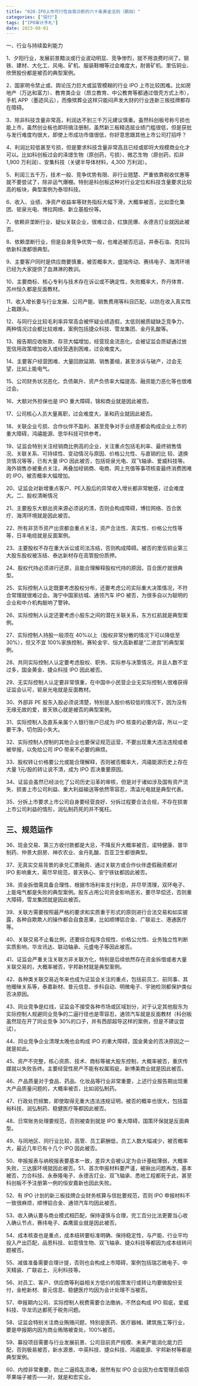 ```yaml
---
title: "020-IPO上市可行性自我诊断的六十条黄金法则（鹏拍）"
categories: ["投行"]
tags: ["IPO审计手札"]
date: 2023-08-01
---
```

一、行业与持续盈利能力

1、夕阳行业，发展前景黯淡或行业波动明显、竞争惨烈，就不用浪费时间了。钢铁、建材、大化工、风电、矿机、服装鞋帽等过会难度大，耐普矿机、里伍铜业、欣贺股份都是被否的典型案例。

2、国家明令禁止或、舆论压力巨大或监管模糊的行业 IPO 上市比较困难。比如房地产（万达和富力）、教育类企业（昂立教育、中公教育等都通过借壳方式上市），手机 APP（墨迹风云），而像殡葬业这样只能闷声发大财的行业连新三板挂牌都存在障碍。

3、除非科技含量非常高，利润达不到三千万元建议慎重。虽然科创板号称亏损也能上市，虽然创业板也即将搞注册制，虽然新三板精选层业绩门槛很低，但是获批与发行难度均很大，即使上市成功市值很低，你好意思跟其他上市公司打招呼？

4、利润比较低甚至亏损，但是要求科技含量非常高且已经或即将大规模商业化才可以。比如科创板过会的泽璟生物（原创药，亏损）、微芯生物（原创药，扣非 1,900 万利润）、安集科技（关键半导体材料，4,300 万利润）。

5、利润三五千万，技术一般、竞争优势有限、非行业翘楚、严重依靠税收优惠等就不要尝试了，除非运气爆棚。特别是科创板这种对行业定位和科技含量要求比较高的板块，典型案例为泰坦科技。

6、收入、业绩、净资产收益率等财务指标大幅下滑，大概率被否，比如壶化集团、钜泉光电、博拉网络、新立基股份等。

7、依赖非垄断行业、疑似关联企业，很难过会，红旗民爆、永德吉灯业就因此被否。

8、依赖垄断行业，但是自身竞争优势一般，也难逃被否厄运，井泰石油、克拉玛依新科澳都很典型。

9、主要客户同时是供应商要慎重，被否概率大，盛瑞传动、赛纬电子、海湾环境已经为大家提供了血淋淋的教训。

10、主要商标、核心专利与技术存在诉讼或不确定性，失败概率大，乔丹体育、苏州恒久都是反面教材。

11、收入增长要与行业发展、公司产能、销售费用等科目匹配，以防在收入真实性上栽跟头。

12、与同行业比较毛利率异常高会被怀疑业绩造假，太低则被质疑缺乏竞争力，两种情况过会都比较艰难，案例包括捷众科技、雪龙集团、金丹乳酸等。

13、报告期应收账款、存货大幅增加，经营现金流恶化，会被证监会质疑通过放宽信用政策增加收入或经营遇到困难，过会难度大。

14、主要客户经营困难、大量回款延期、销售萎缩，甚至涉诉与破产，过会无望，比如上能电气。

15、公司财务状况恶化、负债飙升、资产负债率大幅提高、融资能力恶化等也很难过会。

16、大额对外担保也是 IPO 重大障碍，锦和商业就是因此被否。

17、公司核心人员大量离职，过会难度大，圣和药业就因此被否。

18、关联企业亏损、合作伙伴不盈利、甚至竞争对手业绩差都会构成企业上市的重大障碍，鸿禧能源、思华科技可供参考。

19、证监会特别关注经销商比例高的企业，关注重点包括毛利率、最终销售情况、关联关系、可持续性、变动情况与原因、价格公允性、与直销的比 较、退换货情况等等，已有大量 IPO 因此被否，包括钜泉光电、双飞轴承、爱威科技等。海外销售亦被重点关注，再叠加经销商、电商、网上充值等事项核查最终消费困难的 IPO，被否概率大幅增加。

20、证监会对新增重点客户、PE入股后的异常收入增长都非常敏感，过会难度大。二、股权清晰情况

21、主要股东大额出资来源必须说的清，否则会构成障碍，博拉网络、百合医疗、海湾环境就是因此被否。

22、所有非货币资产出资都会重点关注，资产合法性、真实性、价格公允性等等，日丰电缆就是反面案例。

23、主要股权不存在重大诉讼或司法冻结，否则构成障碍。被否的里伍铜业第三大股东股权被冻结、泰达新材存在高管股份质押。

24、股权代持必须进行还原，且能合理解释股权代持的原因，百合医疗就很典型。

25、实际控制人认定既要考虑股权分布，还要考虑公司实际重大决策情况，不符合常理就很难过会。海宁中国家纺城、通领汽车 IPO 被否，为很多自以为聪明的企业和中介机构敲响了警钟。

26、实际控制人认定还要考虑小股东之间的潜在关联关系，东方红航就是典型案例。

27、实际控制人持股一般须在 40%以上（股权非常分散的情况下可以降低至 30%），但又不宜 100%家族控制，赛轮金宇、恒大高新都是“二进宫”的典型案例。

28、共同实际控制人认定要考虑股权、职务、实际参与决策情况，并且人数不宜过多，国金黄金、捷众科技 IPO 因此被否。

29、无实际控制人认定要非常慎重，在中国中小民营企业无实际控制人很难获得证监会认可，钜泉光电就是反面教材。

30、外部非 PE 股东入股必须说清楚，特别是入股价格较低的情况下，因为没有无缘无故的爱，普天铁心就是被否的典型案例。

31、实际控制人及直系亲属个人银行账户已成为 IPO 核查的必要内容，所以一定要干净，切勿因小失大。

32、实际控制人控制的其他企业也要保证规范运营，不要出现重大违法违规或者被举报，以免给公司 IPO 带来不必要的麻烦。

33、股权转让价格要公允或能合理解释，否则被否概率大，鸿禧能源历史上存在大量 1元/股的转让说不清，成为 IPO 否决重要原因。

34、证监会虽然已经淡化了公司历史沿革的审核，但是对于诸如涉及国有资产流失、损害上市公司利益、重大利益输送等依然零容忍，清溢光电就是典型代表。

35、分拆上市要求上市公司自身要经营良好、分拆过程要合法合规，不存在损害上市公司利益的情形，润弘制药死的并不冤枉。

## 三、规范运作

36、现金交易、第三方收付款都是大忌，不降反升大概率被否，诺特健康、普华制药、仲景大厨房、神农农业、金丹乳酸、百亚卫生都很典型。

37、无真实交易背景的承兑汇票融资、通过关联方或合作伙伴虚假融资都对IPO 影响重大，需尽早规范，普天铁心、安宁铁钛都因此被否。

38、资金拆借需具备合理性、根据市场利率支付利息，并尽早清理，双环电子、上能电气都是失败的典型案例。股东占用公司资金影响恶劣，要尽早偿还，否则重大障碍，雪龙集团就是因此被否。

39、关联方需要按照最严格的要求和实质重于形式的原则进行合法交易和如实披露，各种自欺欺人的操作都会自食恶果，比如顺博铝合金、广联岩土、港通医疗等。

40、关联交易不止看比例，还要综合程序合规性、价格公允性、业务独立性判断实质影响，华龙讯达、联动轴承、元盛电子等因此被否。

41、证监会严重关注关联方非关联方化，特别是后续依然存在资金拆借或者大量关联交易的，大概率被否，宇邦新材就是典型案例。

42、各种类关联交易近年来也成为证监会关注的重点，包括前员工、前同事、其他暧昧关系等，泰嘉新材、普元信息、步科自动、明微电子、宇驰检测都保护类似否决原因。

43、同业竞争是红线，证监会不接受各种市场或区域划分，对于认定其他股东为实际控制人规避同业竞争的二逼行径也是零容忍，通领汽车就是反面教材（科创板虽然现在开了同业竞争 30%的口子，并有西部超导这样的案例，但是不建议尝试）。

44、同业竞争企业清理太晚也会构成 IPO 的重大障碍，国金黄金的否决原因之一就是如此。

45、资产不完整，核心资质、技术、商标等被大股东控制，大概率被否，重庆传媒就以失败告终。主要经营性房产不能有权属瑕疵，新博美商业就是因此被否。

46、产品质量对于食品、药品、化妆品等行业非常重要，上述行业报告期出现重大产品质量问题的，大概率被否，比如润弘制药。

47、行政处罚频繁，即使取得无重大违法违规证明，被否的概率也很大，包括震裕科技、润弘制药、稳健医疗等都因此被否。

48、日常账务处理要规范，否则被查到就是 IPO 重大障碍，国策环保就是反面典型。

49、与同地区、同行业比较，高管、员工薪酬低，员工人数大幅减少，被否概率大，最近几年已有十几个 IPO 因此被否。

50、申报报表与纳税报表要基本一致，差异大会被认定为会计基础薄弱，大概率失败，三达膜环境就因此被否。51、首次申报材料要严谨，被揪出问题再改，基本被否，力合科技、永泰隆电子、永德吉灯业、双飞轴承、悉地工程都死于此，甚至科创板不予注册第一例的恒安嘉新也因此失败。

52、有 IPO 计划的新三板挂牌企业财务核算与信批要规范，否则 IPO 申报材料不一致很麻烦，顺博铝合金、通领汽车均因此被否。

53、收入确认要与商业模式相匹配，保持谨慎与合理，完工百分比法更要当心收入确认节点，赛纬电子、森鹰窗业就是因此被否。

54、成本核查也是重点，成本结转要标准明确、保持稳定性，与产能、行业平均投入产出匹配，品恩科技、如意情生物、双飞轴承、捷众科技等都因为成本结转问题被否。

55、减值准备需要合理计提，否则也会构成上市障碍，案例包括瑞芯微电子、中天精装、广联岩土、元利科技等。

56、对员工、客户、供应商等利益相关方低价的股票发行或转让均要做股份支付，金枪新材、普元信息、稳健医疗均因为会计处理不当被否。

57、申报期内公司、实际控制人税费需要合法缴纳，不然会构成 IPO 瑕疵，爱威科技、华龙讯达都死于税务问题。

58、证监会特别关注商业贿赂问题，特别是医药、医疗器械、建筑施工等行业，要是申报期内因为商业贿赂被查处，100%被否。

59、募投项目需要与行业发展前景、公司目前资产规模、未来产能消化能力匹配，否则极易被否，新水源景、中英科技、捷众科技、鸿禧能源、宇邦新材等都是典型案例。

60、内控非常重要，防止二逼捣乱添堵，居然有拟 IPO 企业因为仓库管理员偷窃苹果端子被否——对，就是和宏实业。